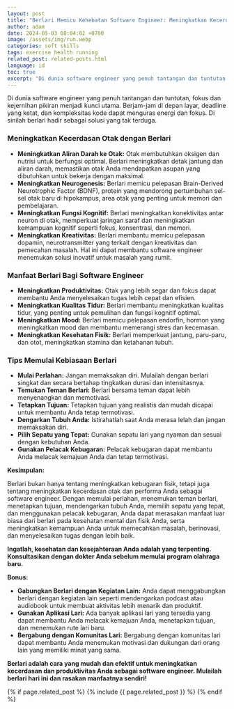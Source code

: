 ```yaml
---
layout: post
title: "Berlari Memicu Kehebatan Software Engineer: Meningkatkan Kecerdasan dan Produktivitas"
author: adam
date: 2024-05-03 08:04:02 +0700
image: /assets/img/run.webp
categories: soft skills
tags: exercise health running
related_post: related-posts.html
language: id
toc: true
excerpt: "Di dunia software engineer yang penuh tantangan dan tuntutan, fokus dan kejernihan pikiran menjadi kunci utama. Berjam-jam di depan layar, deadline yang ketat, dan kompleksitas kode dapat menguras energi dan fokus. Di sinilah berlari hadir sebagai solusi yang tak terduga."
---
```


Di dunia software engineer yang penuh tantangan dan tuntutan, fokus dan kejernihan pikiran menjadi kunci utama. Berjam-jam di depan layar, deadline yang ketat, dan kompleksitas kode dapat menguras energi dan fokus. Di sinilah berlari hadir sebagai solusi yang tak terduga.

### Meningkatkan Kecerdasan Otak dengan Berlari

* **Meningkatkan Aliran Darah ke Otak:** Otak membutuhkan oksigen dan nutrisi untuk berfungsi optimal. Berlari meningkatkan detak jantung dan aliran darah, memastikan otak Anda mendapatkan asupan yang dibutuhkan untuk bekerja dengan maksimal.
* **Meningkatkan Neurogenesis:** Berlari memicu pelepasan Brain-Derived Neurotrophic Factor (BDNF), protein yang mendorong pertumbuhan sel-sel otak baru di hipokampus, area otak yang penting untuk memori dan pembelajaran.
* **Meningkatkan Fungsi Kognitif:** Berlari meningkatkan konektivitas antar neuron di otak, memperkuat jaringan saraf dan meningkatkan kemampuan kognitif seperti fokus, konsentrasi, dan memori.
* **Meningkatkan Kreativitas:** Berlari membantu memicu pelepasan dopamin, neurotransmitter yang terkait dengan kreativitas dan pemecahan masalah. Hal ini dapat membantu software engineer menemukan solusi inovatif untuk masalah yang rumit.

### Manfaat Berlari Bagi Software Engineer

* **Meningkatkan Produktivitas:** Otak yang lebih segar dan fokus dapat membantu Anda menyelesaikan tugas lebih cepat dan efisien.
* **Meningkatkan Kualitas Tidur:** Berlari membantu meningkatkan kualitas tidur, yang penting untuk pemulihan dan fungsi kognitif optimal.
* **Meningkatkan Mood:** Berlari memicu pelepasan endorfin, hormon yang meningkatkan mood dan membantu memerangi stres dan kecemasan.
* **Meningkatkan Kesehatan Fisik:** Berlari memperkuat jantung, paru-paru, dan otot, meningkatkan stamina dan ketahanan tubuh.

### Tips Memulai Kebiasaan Berlari

* **Mulai Perlahan:** Jangan memaksakan diri. Mulailah dengan berlari singkat dan secara bertahap tingkatkan durasi dan intensitasnya.
* **Temukan Teman Berlari:** Berlari bersama teman dapat lebih menyenangkan dan memotivasi.
* **Tetapkan Tujuan:** Tetapkan tujuan yang realistis dan mudah dicapai untuk membantu Anda tetap termotivasi.
* **Dengarkan Tubuh Anda:** Istirahatlah saat Anda merasa lelah dan jangan memaksakan diri.
* **Pilih Sepatu yang Tepat:** Gunakan sepatu lari yang nyaman dan sesuai dengan kebutuhan Anda.
* **Gunakan Pelacak Kebugaran:** Pelacak kebugaran dapat membantu Anda melacak kemajuan Anda dan tetap termotivasi.

**Kesimpulan:**

Berlari bukan hanya tentang meningkatkan kebugaran fisik, tetapi juga tentang meningkatkan kecerdasan otak dan performa Anda sebagai software engineer. Dengan memulai perlahan, menemukan teman berlari, menetapkan tujuan, mendengarkan tubuh Anda, memilih sepatu yang tepat, dan menggunakan pelacak kebugaran, Anda dapat merasakan manfaat luar biasa dari berlari pada kesehatan mental dan fisik Anda, serta meningkatkan kemampuan Anda untuk memecahkan masalah, berinovasi, dan menyelesaikan tugas dengan lebih baik.

**Ingatlah, kesehatan dan kesejahteraan Anda adalah yang terpenting. Konsultasikan dengan dokter Anda sebelum memulai program olahraga baru.**

**Bonus:**

* **Gabungkan Berlari dengan Kegiatan Lain:** Anda dapat menggabungkan berlari dengan kegiatan lain seperti mendengarkan podcast atau audiobook untuk membuat aktivitas lebih menarik dan produktif.
* **Gunakan Aplikasi Lari:** Ada banyak aplikasi lari yang tersedia yang dapat membantu Anda melacak kemajuan Anda, menetapkan tujuan, dan menemukan rute lari baru.
* **Bergabung dengan Komunitas Lari:** Bergabung dengan komunitas lari dapat membantu Anda menemukan motivasi dan dukungan dari orang lain yang memiliki minat yang sama.

**Berlari adalah cara yang mudah dan efektif untuk meningkatkan kecerdasan dan produktivitas Anda sebagai software engineer. Mulailah berlari hari ini dan rasakan manfaatnya sendiri!**

{% if page.related_post %}
  {% include {{ page.related_post }} %}
{% endif %}